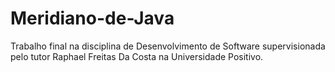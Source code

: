 # Meridiano-de-Java
Trabalho final na disciplina de Desenvolvimento de Software supervisionada pelo tutor Raphael Freitas Da Costa na Universidade Positivo.
